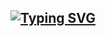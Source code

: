 ## [![Typing SVG](https://readme-typing-svg.demolab.com?font=courier&pause=1000&color=AA56E4&random=false&width=435&lines=Hi%2C+gengi's+here+%3AD;Welcome+to+my+domain+!;currently%3A+mashing+keyboard;currently%3A+working+with+project+management+software)](https://git.io/typing-svg)
